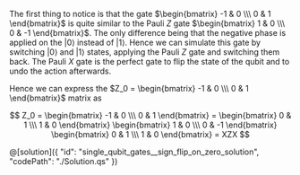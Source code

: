 The first thing to notice is that the gate $\begin{bmatrix} -1 & 0 \\\ 0 & 1 \end{bmatrix}$ is quite similar to the Pauli $Z$ gate $\begin{bmatrix} 1 & 0 \\\ 0 & -1 \end{bmatrix}$.
The only difference being that the negative phase is applied on the $|0\rangle$ instead of $|1\rangle$. Hence we can simulate this gate by switching $|0\rangle$ and $|1\rangle$ states, applying the Pauli $Z$ gate and switching them back. The Pauli $X$ gate is the perfect gate to flip the state of the qubit and to undo the action afterwards.

Hence we can express the $Z_0 = \begin{bmatrix} -1 & 0 \\\ 0 & 1 \end{bmatrix}$ matrix as

$$
Z_0 =
\begin{bmatrix} -1 & 0 \\\ 0 & 1 \end{bmatrix} = 
\begin{bmatrix} 0 & 1 \\\ 1 & 0 \end{bmatrix} \begin{bmatrix} 1 & 0 \\\ 0 & -1 \end{bmatrix} \begin{bmatrix} 0 & 1 \\\ 1 & 0 \end{bmatrix} = 
XZX
$$

@[solution]({
    "id": "single_qubit_gates__sign_flip_on_zero_solution",
    "codePath": "./Solution.qs"
})
